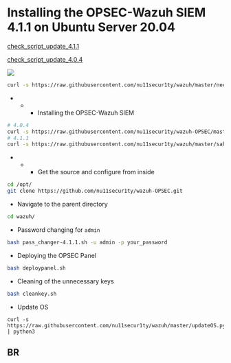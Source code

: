 # Installing the OPSEC-Wazuh SIEM 4.1.1 on Ubuntu Server 20.04

[check_script_update_4.1.1](https://raw.githubusercontent.com/wazuh/wazuh-documentation/4.1/resources/open-distro/unattended-installation/all-in-one-installation.sh)

[check_script_update_4.0.4](https://raw.githubusercontent.com/wazuh/wazuh-documentation/4.0/resources/open-distro/unattended-installation/all-in-one-installation.sh)

![](https://github.com/nu11secur1ty/wazuh/blob/master/OPSEC/logo.png)

```bash
curl -s https://raw.githubusercontent.com/nu11secur1ty/wazuh/master/needtoinstall.sh | bash
```
- - - Installing the OPSEC-Wazuh SIEM
```bash
# 4.0.4
curl -s https://raw.githubusercontent.com/nu11secur1ty/wazuh-OPSEC/master/sakai-4.0.4.sh | bash
# 4.1.1
curl -s https://raw.githubusercontent.com/nu11secur1ty/wazuh/master/sakai-4.1.1-03.05.2021.sh | bash
```
- - - Get the source and configure from inside
```bash
cd /opt/
git clone https://github.com/nu11secur1ty/wazuh-OPSEC.git
```
- Navigate to the parent directory
```bash
cd wazuh/
```
- Password changing for `admin`
```bash
bash pass_changer-4.1.1.sh -u admin -p your_password
```
-  Deploying the OPSEC Panel
```bash
bash deploypanel.sh
```
- Cleaning of the unnecessary keys
```bash
bash cleankey.sh
```
- Update OS
```curl
curl -s https://raw.githubusercontent.com/nu11secur1ty/wazuh/master/updateOS.py | python3
```
## BR
